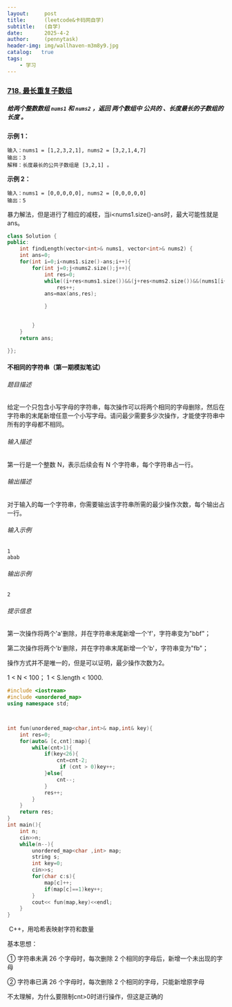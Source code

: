 ```yaml
---
layout:     post
title:      (leetcode&卡码网自学)
subtitle:   (自学)
date:       2025-4-2
author:     (pennytask)
header-img: img/wallhaven-m3m8y9.jpg
catalog:   true
tags:
    - 学习
---
```


### [718. 最长重复子数组](https://leetcode.cn/problems/maximum-length-of-repeated-subarray/)

##### 给两个整数数组 `nums1` 和 `nums2` ，返回 *两个数组中 **公共的** 、长度最长的子数组的长度* 。

**示例 1：**

```
输入：nums1 = [1,2,3,2,1], nums2 = [3,2,1,4,7]
输出：3
解释：长度最长的公共子数组是 [3,2,1] 。
```

**示例 2：**

```
输入：nums1 = [0,0,0,0,0], nums2 = [0,0,0,0,0]
输出：5
```

 暴力解法，但是进行了相应的减枝，当i<nums1.size()-ans时，最大可能性就是ans。

```c++
class Solution {
public:
    int findLength(vector<int>& nums1, vector<int>& nums2) {
    int ans=0;
    for(int i=0;i<nums1.size()-ans;i++){
        for(int j=0;j<nums2.size();j++){
            int res=0;
            while((i+res<nums1.size())&&(j+res<nums2.size())&&(nums1[i+res]==nums2[j+res])){
                res++;
            ans=max(ans,res);

            }

            
        }
    }
    return ans;

}};
```

#### 不相同的字符串（第一期模拟笔试）

###### 题目描述

给定一个只包含小写字母的字符串，每次操作可以将两个相同的字母删除，然后在字符串的末尾新增任意一个小写字母。请问最少需要多少次操作，才能使字符串中所有的字母都不相同。

###### 输入描述

第一行是一个整数 N，表示后续会有 N 个字符串，每个字符串占一行。

###### 输出描述

对于输入的每一个字符串，你需要输出该字符串所需的最少操作次数，每个输出占一行。

###### 输入示例

```
1
abab
```

###### 输出示例

```
2
```

###### 提示信息

第一次操作将两个'a'删除，并在字符串末尾新增一个'f'，字符串变为"bbf"；

第二次操作将两个'b'删除，并在字符串末尾新增一个'b'，字符串变为"fb"；

操作方式并不是唯一的，但是可以证明，最少操作次数为2。

1 < N < 100；
1 < S.length < 1000.

```c++
#include <iostream>
#include <unordered_map>
using namespace std;



int fun(unordered_map<char,int>& map,int& key){
    int res=0;
    for(auto& [c,cnt]:map){
        while(cnt>1){
            if(key<26){
                cnt=cnt-2;
                 if (cnt > 0)key++;
            }else{
                cnt--;
            }
            res++;
        }
    }
    return res;
}
int main(){
    int n;
    cin>>n;
    while(n--){
        unordered_map<char ,int> map;
        string s;
        int key=0;
        cin>>s;
        for(char c:s){
            map[c]++;
            if(map[c]==1)key++;
        }
        cout<< fun(map,key)<<endl;
    }
}
```

​    C++，用哈希表映射字符和数量

基本思想：

① 字符串未满 26 个字母时，每次删除 2 个相同的字母后，新增一个未出现的字母

② 字符串已满 26 个字母时，每次删除 2 个相同的字母，只能新增原字母

不太理解，为什么要限制cnt>0时进行操作，但这是正确的


